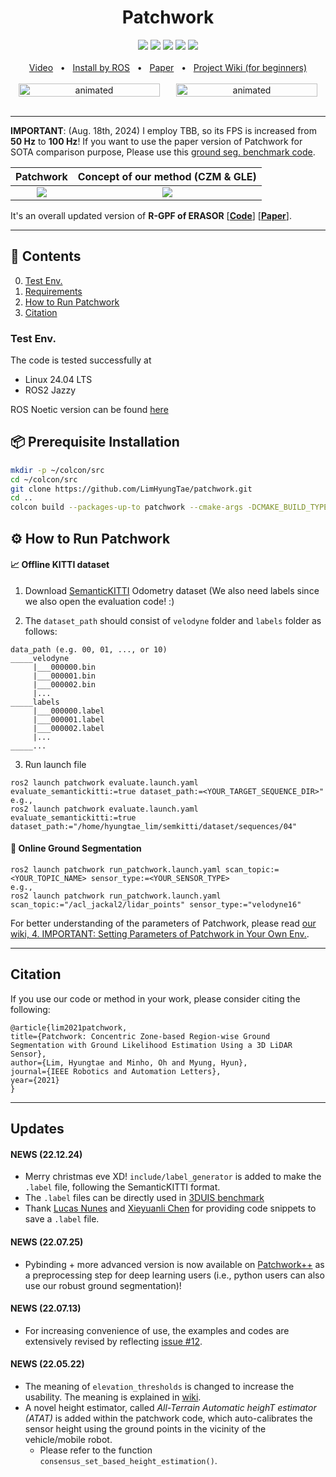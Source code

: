 <div align="center">
    <h1>Patchwork</h1>
    <a href="https://github.com/LimHyungTae/patchwork"><img src="https://img.shields.io/badge/-C++-blue?logo=cplusplus" /></a>
    <a href="https://github.com/LimHyungTae/patchwork/releases/tag/v0.2"><img src="https://img.shields.io/badge/ROS-Noetic (Click here)-blue" /></a>
    <a href="https://github.com/LimHyungTae/patchwork"><img src="https://img.shields.io/badge/ROS2-Jazy-orange" /></a>
    <a href="https://github.com/LimHyungTae/patchwork"><img src="https://img.shields.io/badge/Linux-FCC624?logo=linux&logoColor=black" /></a>
    <a href="https://ieeexplore.ieee.org/document/9466396"><img src="https://img.shields.io/badge/DOI-10.1109/LRA.2021.3093009-004088.svg"/>
    <br />
    <br />
    <a href=https://youtu.be/rclqeDi4gow>Video</a>
    <span>&nbsp;&nbsp;•&nbsp;&nbsp;</span>
    <a href="https://github.com/LimHyungTae/patchwork?tab=readme-ov-file#requirements">Install by ROS</a>
    <span>&nbsp;&nbsp;•&nbsp;&nbsp;</span>
    <a href=https://arxiv.org/abs/2108.05560>Paper</a>
    <span>&nbsp;&nbsp;•&nbsp;&nbsp;</span>
    <a href=https://github.com/LimHyungTae/patchwork/wiki>Project Wiki (for beginners)</a>
  <br />
  <br />
  <div style="display: flex; justify-content: space-between; width: 100%;">
      <img src="img/demo_kitti00_v2.gif" alt="animated" style="width: 90%;" />
      <img src="img/demo_terrain_v3.gif" alt="animated" style="width: 90%;" />
  </div>
  <br />
</div>

---

**IMPORTANT**: (Aug. 18th, 2024) I employ TBB, so its FPS is increased from **50 Hz** to **100 Hz**!
If you want to use the paper version of Patchwork for SOTA comparison purpose, Please use this [ground seg. benchmark code](https://github.com/url-kaist/Ground-Segmentation-Benchmark).


Patchwork                  |  Concept of our method (CZM & GLE)
:-------------------------:|:-------------------------:
![](img/patchwork_concept_resized.jpg) |  ![](img/patchwork.gif)

It's an overall updated version of **R-GPF of ERASOR** [**[Code](https://github.com/LimHyungTae/ERASOR)**] [**[Paper](https://arxiv.org/abs/2103.04316)**].

---


## :open_file_folder: Contents
0. [Test Env.](#Test-Env.)
0. [Requirements](#requirements)
0. [How to Run Patchwork](#How-to-Run-Patchwork)
0. [Citation](#citation)

### Test Env.

The code is tested successfully at
* Linux 24.04 LTS
* ROS2 Jazzy

ROS Noetic version can be found [here](https://github.com/LimHyungTae/patchwork/releases/tag/v0.2)

## :package: Prerequisite Installation

```bash
mkdir -p ~/colcon/src
cd ~/colcon/src
git clone https://github.com/LimHyungTae/patchwork.git
cd ..
colcon build --packages-up-to patchwork --cmake-args -DCMAKE_BUILD_TYPE=Release
```

## :gear: How to Run Patchwork

#### :chart_with_upwards_trend: Offline KITTI dataset

1. Download [SemanticKITTI](http://www.semantic-kitti.org/dataset.html#download) Odometry dataset (We also need labels since we also open the evaluation code! :)

2. The `dataset_path` should consist of `velodyne` folder and `labels` folder as follows:

```
data_path (e.g. 00, 01, ..., or 10)
_____velodyne
     |___000000.bin
     |___000001.bin
     |___000002.bin
     |...
_____labels
     |___000000.label
     |___000001.label
     |___000002.label
     |...
_____...

```

3. Run launch file

```
ros2 launch patchwork evaluate.launch.yaml evaluate_semantickitti:=true dataset_path:=<YOUR_TARGET_SEQUENCE_DIR>"
e.g.,
ros2 launch patchwork evaluate.launch.yaml evaluate_semantickitti:=true dataset_path:="/home/hyungtae_lim/semkitti/dataset/sequences/04"
```


#### :runner: Online Ground Segmentation

```
ros2 launch patchwork run_patchwork.launch.yaml scan_topic:=<YOUR_TOPIC_NAME> sensor_type:=<YOUR_SENSOR_TYPE>
e.g.,
ros2 launch patchwork run_patchwork.launch.yaml scan_topic:="/acl_jackal2/lidar_points" sensor_type:="velodyne16"
```


For better understanding of the parameters of Patchwork, please read [our wiki, 4. IMPORTANT: Setting Parameters of Patchwork in Your Own Env.](https://github.com/LimHyungTae/patchwork/wiki/4.-IMPORTANT:-Setting-Parameters-of-Patchwork-in-Your-Own-Env.).

---------

## Citation

If you use our code or method in your work, please consider citing the following:

	@article{lim2021patchwork,
    title={Patchwork: Concentric Zone-based Region-wise Ground Segmentation with Ground Likelihood Estimation Using a 3D LiDAR Sensor},
    author={Lim, Hyungtae and Minho, Oh and Myung, Hyun},
    journal={IEEE Robotics and Automation Letters},
    year={2021}
    }


---

## Updates

#### NEWS (22.12.24)
- Merry christmas eve XD! `include/label_generator` is added to make the `.label` file, following the SemanticKITTI format.
- The `.label` files can be directly used in [3DUIS benchmark](https://github.com/PRBonn/3DUIS)
- Thank [Lucas Nunes](https://scholar.google.com/citations?user=PCxhsf4AAAAJ&hl=en&oi=ao) and [Xieyuanli Chen](https://scholar.google.com/citations?user=DvrngV4AAAAJ&hl=en&oi=sra) for providing code snippets to save a `.label` file.

#### NEWS (22.07.25)
- Pybinding + more advanced version is now available on [Patchwork++](https://github.com/url-kaist/patchwork-plusplus) as a preprocessing step for deep learning users (i.e., python users can also use our robust ground segmentation)!

#### NEWS (22.07.13)
- For increasing convenience of use, the examples and codes are extensively revised by reflecting [issue #12](https://github.com/LimHyungTae/patchwork/issues/12).

#### NEWS (22.05.22)
- The meaning of `elevation_thresholds` is changed to increase the usability. The meaning is explained in [wiki](https://github.com/LimHyungTae/patchwork/wiki/4.-IMPORTANT:-Setting-Parameters-of-Patchwork-in-Your-Own-Env.).
- A novel height estimator, called *All-Terrain Automatic heighT estimator (ATAT)* is added within the patchwork code, which auto-calibrates the sensor height using the ground points in the vicinity of the vehicle/mobile robot.
  - Please refer to the function `consensus_set_based_height_estimation()`.
